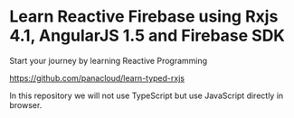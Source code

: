 # Learn Reactive Firebase using Rxjs 4.1, AngularJS 1.5 and Firebase SDK

Start your journey by learning Reactive Programming 

https://github.com/panacloud/learn-typed-rxjs

In this repository we will not use TypeScript but use JavaScript directly in browser. 